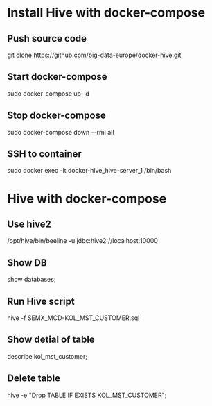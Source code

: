 # Install Hive with docker-compose

## Push source code
git clone https://github.com/big-data-europe/docker-hive.git

## Start docker-compose

sudo docker-compose up -d

## Stop docker-compose

sudo docker-compose down --rmi all

## SSH to container

sudo docker exec -it docker-hive_hive-server_1 /bin/bash

# Hive with docker-compose

## Use hive2

/opt/hive/bin/beeline -u jdbc:hive2://localhost:10000

## Show DB

show databases;

## Run Hive script 

hive -f SEMX_MCD-KOL_MST_CUSTOMER.sql

## Show detial of table

describe kol_mst_customer;

## Delete table

hive -e "Drop TABLE IF EXISTS KOL_MST_CUSTOMER";